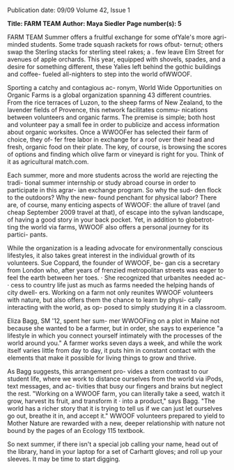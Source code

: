 Publication date: 09/09
Volume 42, Issue 1

**Title: FARM TEAM**
**Author: Maya Siedler**
**Page number(s): 5**

FARM TEAM 
Summer offers a fruitful exchange for 
some ofYale's more agri-minded students. 
Some trade squash rackets for rows ofbut-
ternut; others swap the Sterling stacks for 
sterling steel rakes; a . few leave Elm Street 
for avenues of apple orchards. This year, 
equipped with shovels, spades, and a desire 
for something different, these Yalies left 
behind the gothic buildings and coffee-
fueled all-nighters to step into the world 
ofWWOOF. 

Sporting a catchy and contagious ac-
ronym, World Wide Opportunities on 
Organic Farms is a global organization 
spanning 43 different countries. From the 
rice terraces of Luzon, to the sheep farms 
of New Zealand, to the lavender fields of 
Provence, this network facilitates commu-
nications between volunteers and organic 
farms. The premise is simple; both host 
and volunteer pay a small fee in order to 
publicize and access information about 
organic worksites. Once a WWOOFer 
has selected their farm of choice, they of-
fer free labor in exchange for a roof over 
their head and fresh, organic food on their 
plate. The key, of course, is browsing the 
scores of options and finding which olive 
farm or vineyard is right for you. Think of 
it as agricultural match.com. 

Each summer, more and more students 
across the world are rejecting the tradi-
tional summer internship or study abroad 
course in order to participate in this agrar-
ian exchange program. So why the sud-
den flock to the outdoors? Why the new-
found penchant for physical labor? There 
are, of course, many enticing aspects of 
WWOOF: the allure of travel (and cheap 
September 2009 
travel at that), of escape into the sylvan 
landscape, of having a good story in your 
back pocket. Yet, in addition to globetrot-
ting the world via farms, WWOOF also 
offers a personal journey for its partici-
pants. 

While the organization is a leading 
advocate for environmentally conscious 
lifestyles, it also takes great interest in the 
individual growth of its volunteers. Sue 
Coppard, the founder of WWOOF, be-
gan cis a secretary from London who, after 
years of frenzied metropolitan streets was 
eager to feel the earth between her toes. · 
She recognized that urbanites needed ac- · 
cess to country life just as much as farms 
needed the helping hands of city dwell-
ers. Working on a farm not only reunites 
WWOOF volunteers with nature, but also 
offers them the chance to learn by physi-
cally interacting with the world, as op-
posed to simply studying it in a classroom. 

Eliza Bagg, SM '12, spent her sum-
mer WWOOFing on a plot in Maine not 
because she wanted to be a farmer, but in 
order, she says to experience "a lifestyle 
in which you connect yourself intimately 
with the processes of the world around 
you." A farmer works seven days a week, 
and while the work itself varies little from 
day to day, it puts him in constant contact 
with the elements that make it possible for 
living things to grow and thrive. 

As Bagg suggests, this arrangement pro-
vides a stern contrast to our student life, 
where we work to distance ourselves from 
the world via iPods, text messages, and ac-
tivities that busy our fingers and brains but 
neglect the rest. "Working on a WWOOF 
farm, you can literally take a seed, watch 
it grow, harvest its fruit, and transform it 
· into a product," says Bagg. "The world has 
a richer story that it is trying to tell us if 
we can just let ourselves go out, breathe 
it in, and accept it." WWOOF volunteers 
prepared to yield to Mother Nature are 
rewarded with a new, deeper relationship 
with nature not bound by the pages of an 
Ecology 115 textbook. 

So next summer, if there isn't a special 
job calling your name, head out of the 
library, hand in your laptop for a set of 
Carhartt gloves; and roll up your sleeves. 
It may be time to start digging.